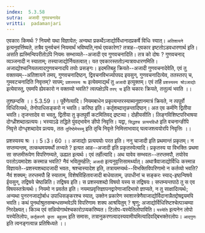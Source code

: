 ```yaml
---
index:  5.3.58
sutra:  अजादी गुणवचनादेव
vritti:  padamanjari
---
```


एवकारः किमर्थः ? नियमो यथा विज्ञायेत; अन्यथा प्रकर्थेऽजाद्योर्विधानादप्रकर्षे विधिः स्यात्। `अतिशायने` इत्यनुवर्त्तिष्यते, तत्रैव पुनर्वचनं नियमार्थं भविष्यति,नार्थ एवकारेण? तत्राह--एवकार इष्टतोऽडवधारणार्थ इति। असति ह्यस्मिन्विपरीतोऽपि नियमः सम्भाव्यते--अजादी एव गुणवचनादिति। तत्र को दोषः ? गुणवचनाद् व्यञ्जनादी न स्याताम्; तस्याजाद्योर्नियतत्वात्। यत एवकारस्ततोऽन्यत्रावधारणमिति। अजाद्योश्चानियतत्वादगुणवचनादपि तयोः प्रसङ्गः। इदमतिबहु क्रियते--अजादी गुणवचनादेवेति, एवं तु वक्तव्यम्--अतिशायने तमप्, गुणवचनादिष्ठन्, द्विवचनविभज्योपपद इयसुन्, गुणवचनादित्येव, ततस्तरप् च, गुमवटचनादिति निवृत्तम्? सापम्; `प्रशस्यस्य श्रः` इत्येवमाद्यर्थं तु `अजादी` इत्युक्तम्। एवं तर्हि `प्रशस्यस्य श्रोऽजाद्योः` इत्येवास्तु, एवमपि ह्येवकारो न वक्तव्यो भवति? त्वत्पक्षेऽपि `तरप् च` इति चकारः क्रियते, तत्तुल्यं भवति ।।

तुश्छन्दसि ।। 5.3.59 ।। 
पूर्वेणेत्यादि। नियमबाधेन प्रकृत्यन्तरस्याब्यनुज्ञानमात्रं क्रियते, न त्पपूर्वो विधिरित्यर्थः, तेनोपाधिसङ्करो न भवति। करिष्ठ इति। कर्तृशब्दात्तृन्नन्तादिष्ठन्। अत एव कर्मणि द्वितीया भवति। तृजन्तादेव वा भवतु, द्वितीया तु कृतपूर्वी कटमितिवद् द्रष्टव्या। दोहीयसीति। लिङ्गविशिष्टपरिभाषया दोग्ध्रीशब्दात्प्रत्ययः। भस्याऽढे तद्धिते पुंवद्भावेन ङीपो निवृत्ति। यद्वा, `सिद्धश्च प्रत्ययविधौ` इति वचनान्ङीपि निवृत्ते दोग्धृशब्दादेव प्रत्ययः, ततः `तुरिष्ठेमेयस्मु` इति तृचि निवृत्ते निमित्ताभावाद् घत्वजश्त्वयोरपि निवृत्तिः ।।

प्रशस्यस्य श्रः ।। 5।3। 60 ।।
अजाद्योः प्रत्यययोः परत इति। ननु चाजादी इति प्रथमान्तं प्रकृतम्। न सप्तम्यन्तम्, तत्कथमयमर्थो लभ्यते ? इत्यत आह--अजादी इति प्रकृतस्येत्यादि। प्रकृतस्य या विभक्तिः प्रथमा सा सप्तमीरूपेण विपरिणम्यते, ऊह्यत इत्यर्थः।
एवं तर्हीत्यादि। अथ यावेव सम्भवतः--तरप्तमपौ, तयोरेव परतोऽयमादेशः कस्मान्न भवति? नैवं भवितुमर्हति; `अजादी` इत्यनुवृत्तिसामर्थ्यात्। अथात्रैवाजाद्योर्विधिः कस्मान्न विज्ञायते--प्रशस्यशब्दादजादी भवतः, श्रश्चास्यादेश इति, तत्रायमप्यर्थः--विभक्तिविपरिणामो न कर्तव्यो भवति? नैवं शक्यम्; तरप्तमपौ हि स्याताम्, विशेषविहितावजादी बाधेयाताम्, उपाधीनां च सङ्करः स्याद्-इष्ठन्विषये ईयसुन्, तद्विषये चेष्ठन्निति। तद्विषय इति। स प्रशस्यशब्दो विषयो यस्य स तद्विषयः। सप्तम्यन्तपाठे तु स एव विषयस्तत्रेत्यर्थः। नियमो न प्रवर्तत इति। नयमाप्रवृत्तिज्ञापनद्वारेणाजादिभावो ज्ञाप्यते, न तु साक्षादित्यर्थः; अन्यथा पुनरनजाद्योर्बाध उपाधिसङ्करश्च स्यात्, उक्तेन प्रकारेण स्वशास्त्रेणैवाजाद्योर्विदानान्नैतद्दोषद्वयमपि भवति। कथं पुनर्थाश्रुतसम्बन्धसम्भवेऽपि विपरिणामः शक्य आश्रयितुम् ? श्रृणु; अजाद्योर्विधिरिष्टश्चेत्पञ्चम्या निरदेक्ष्यत्। किञ्च एवं सन्नियोगार्थश्चकारोऽप्यकरिष्यत।
टिलोप-यस्येतिलोपाविति। `यस्येति` इत्यनेन लोपो यस्येतिलोपः, `कर्तृकरणे कृता बहुलम्` इति समासः, तत्रानुकरणत्वादस्यवामीयमित्यादिवद्बिभक्तेरलोपः। `आद्गुणः` इति त्वनङ्गत्वान्न प्रतिषिध्यते ।।

